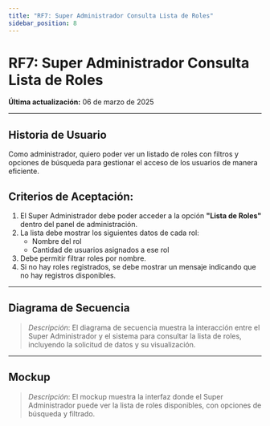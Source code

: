 ```yaml
---
title: "RF7: Super Administrador Consulta Lista de Roles"  
sidebar_position: 8
---
```


# RF7: Super Administrador Consulta Lista de Roles  

**Última actualización:** 06 de marzo de 2025  

---

## Historia de Usuario  

Como administrador, quiero poder ver un listado de roles con filtros y opciones de búsqueda para gestionar el acceso de los usuarios de manera eficiente.


## **Criterios de Aceptación:**  

1. El Super Administrador debe poder acceder a la opción **"Lista de Roles"** dentro del panel de administración.  
2. La lista debe mostrar los siguientes datos de cada rol:  
   - Nombre del rol  
   - Cantidad de usuarios asignados a ese rol  
3. Debe permitir filtrar roles por nombre.  
4. Si no hay roles registrados, se debe mostrar un mensaje indicando que no hay registros disponibles.  

---

## **Diagrama de Secuencia**  

> *Descripción*: El diagrama de secuencia muestra la interacción entre el Super Administrador y el sistema para consultar la lista de roles, incluyendo la solicitud de datos y su visualización.  

---

## **Mockup**  

> *Descripción*: El mockup muestra la interfaz donde el Super Administrador puede ver la lista de roles disponibles, con opciones de búsqueda y filtrado.  
